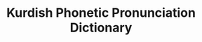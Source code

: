 ---
title: "Kurdish Phonetic Pronunciation Dictionary"
publishedDate: "2023-03-30"
mainPaperId: "paper-4"
paperIds: ["paper-3", "paper-4"]
githubUrl: "https://github.com/kailab/kurdish-pronunciation"
description: "Comprehensive pronunciation dictionary for Kurdish containing phonetic transcriptions for 75,000 words, including stress patterns and dialectal variations using IPA notation."
structure: "Dictionary files with word-pronunciation pairs, IPA transcription standards, Stress pattern annotations, Dialect variation markers"
cite: "Salar, K., Hama, D., Kareem, H., Ahmed, R., & Jamal, S. (2023). Kurdish Phonetic Pronunciation Dictionary. KaiLab Research Data Repository. https://doi.org/10.5281/kurd-pronunciation.v1"
size: "120 MB"
license: "CC BY 4.0"
format: ["JSON", "CSV", "TXT"]
languages: ["Kurdish (Sorani)", "Kurdish (Kurmanji)"]
domain: "Pronunciation"
organizationIds: [1, 4]
draft: false
--- 